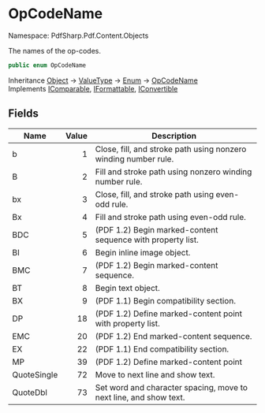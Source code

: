 # OpCodeName

Namespace: PdfSharp.Pdf.Content.Objects

The names of the op-codes.

```csharp
public enum OpCodeName
```

Inheritance [Object](https://docs.microsoft.com/en-us/dotnet/api/system.object) → [ValueType](https://docs.microsoft.com/en-us/dotnet/api/system.valuetype) → [Enum](https://docs.microsoft.com/en-us/dotnet/api/system.enum) → [OpCodeName](./pdfsharp.pdf.content.objects.opcodename)<br>
Implements [IComparable](https://docs.microsoft.com/en-us/dotnet/api/system.icomparable), [IFormattable](https://docs.microsoft.com/en-us/dotnet/api/system.iformattable), [IConvertible](https://docs.microsoft.com/en-us/dotnet/api/system.iconvertible)

## Fields

| Name | Value | Description |
| --- | --: | --- |
| b | 1 | Close, fill, and stroke path using nonzero winding number rule. |
| B | 2 | Fill and stroke path using nonzero winding number rule. |
| bx | 3 | Close, fill, and stroke path using even-odd rule. |
| Bx | 4 | Fill and stroke path using even-odd rule. |
| BDC | 5 | (PDF 1.2) Begin marked-content sequence with property list. |
| BI | 6 | Begin inline image object. |
| BMC | 7 | (PDF 1.2) Begin marked-content sequence. |
| BT | 8 | Begin text object. |
| BX | 9 | (PDF 1.1) Begin compatibility section. |
| DP | 18 | (PDF 1.2) Define marked-content point with property list. |
| EMC | 20 | (PDF 1.2) End marked-content sequence. |
| EX | 22 | (PDF 1.1) End compatibility section. |
| MP | 39 | (PDF 1.2) Define marked-content point |
| QuoteSingle | 72 | Move to next line and show text. |
| QuoteDbl | 73 | Set word and character spacing, move to next line, and show text. |
